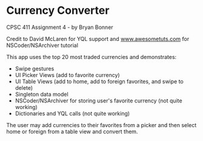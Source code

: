 # Currency Converter
CPSC 411 Assignment 4 - by Bryan Bonner

Credit to David McLaren for YQL support and www.awesometuts.com for NSCoder/NSArchiver tutorial

This app uses the top 20 most traded currencies and demonstrates:
- Swipe gestures
- UI Picker Views (add to favorite currency)
- UI Table Views (add to home, add to foreign favorites, and swipe to delete)
- Singleton data model
- NSCoder/NSArchiver for storing user's favorite currency (not quite working)
- Dictionaries and YQL calls (not quite working)

The user may add currencies to their favorites from a picker and then select home or foreign from a table view and convert them.
